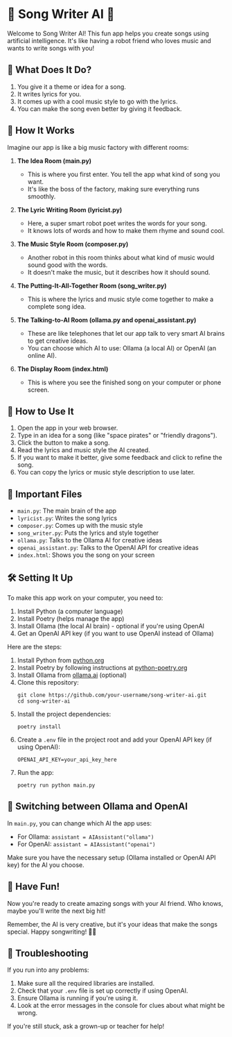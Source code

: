 # 🎵 Song Writer AI 🤖

Welcome to Song Writer AI! This fun app helps you create songs using artificial intelligence. It's like having a robot friend who loves music and wants to write songs with you!

## 🌟 What Does It Do?

1. You give it a theme or idea for a song.
2. It writes lyrics for you.
3. It comes up with a cool music style to go with the lyrics.
4. You can make the song even better by giving it feedback.

## 🧠 How It Works

Imagine our app is like a big music factory with different rooms:

1. **The Idea Room (main.py)**
   - This is where you first enter. You tell the app what kind of song you want.
   - It's like the boss of the factory, making sure everything runs smoothly.

2. **The Lyric Writing Room (lyricist.py)**
   - Here, a super smart robot poet writes the words for your song.
   - It knows lots of words and how to make them rhyme and sound cool.

3. **The Music Style Room (composer.py)**
   - Another robot in this room thinks about what kind of music would sound good with the words.
   - It doesn't make the music, but it describes how it should sound.

4. **The Putting-It-All-Together Room (song_writer.py)**
   - This is where the lyrics and music style come together to make a complete song idea.

5. **The Talking-to-AI Room (ollama.py and openai_assistant.py)**
   - These are like telephones that let our app talk to very smart AI brains to get creative ideas.
   - You can choose which AI to use: Ollama (a local AI) or OpenAI (an online AI).

6. **The Display Room (index.html)**
   - This is where you see the finished song on your computer or phone screen.

## 🚀 How to Use It

1. Open the app in your web browser.
2. Type in an idea for a song (like "space pirates" or "friendly dragons").
3. Click the button to make a song.
4. Read the lyrics and music style the AI created.
5. If you want to make it better, give some feedback and click to refine the song.
6. You can copy the lyrics or music style description to use later.

## 📁 Important Files

- `main.py`: The main brain of the app
- `lyricist.py`: Writes the song lyrics
- `composer.py`: Comes up with the music style
- `song_writer.py`: Puts the lyrics and style together
- `ollama.py`: Talks to the Ollama AI for creative ideas
- `openai_assistant.py`: Talks to the OpenAI API for creative ideas
- `index.html`: Shows you the song on your screen

## 🛠️ Setting It Up

To make this app work on your computer, you need to:

1. Install Python (a computer language)
2. Install Poetry (helps manage the app)
3. Install Ollama (the local AI brain) - optional if you're using OpenAI
4. Get an OpenAI API key (if you want to use OpenAI instead of Ollama)

Here are the steps:

1. Install Python from [python.org](https://www.python.org/downloads/)
2. Install Poetry by following instructions at [python-poetry.org](https://python-poetry.org/docs/#installation)
3. Install Ollama from [ollama.ai](https://ollama.ai/download) (optional)
4. Clone this repository:
   ```
   git clone https://github.com/your-username/song-writer-ai.git
   cd song-writer-ai
   ```
5. Install the project dependencies:
   ```
   poetry install
   ```
6. Create a `.env` file in the project root and add your OpenAI API key (if using OpenAI):
   ```
   OPENAI_API_KEY=your_api_key_here
   ```
7. Run the app:
   ```
   poetry run python main.py
   ```

## 🔄 Switching between Ollama and OpenAI

In `main.py`, you can change which AI the app uses:

- For Ollama: `assistant = AIAssistant("ollama")`
- For OpenAI: `assistant = AIAssistant("openai")`

Make sure you have the necessary setup (Ollama installed or OpenAI API key) for the AI you choose.

## 🎉 Have Fun!

Now you're ready to create amazing songs with your AI friend. Who knows, maybe you'll write the next big hit!

Remember, the AI is very creative, but it's your ideas that make the songs special. Happy songwriting! 🎸🎤

## 🐛 Troubleshooting

If you run into any problems:
1. Make sure all the required libraries are installed.
2. Check that your `.env` file is set up correctly if using OpenAI.
3. Ensure Ollama is running if you're using it.
4. Look at the error messages in the console for clues about what might be wrong.

If you're still stuck, ask a grown-up or teacher for help!